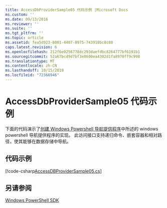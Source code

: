 ```yaml
---
title: AccessDbProviderSample05 代码示例 |Microsoft Docs
ms.custom: ''
ms.date: 09/13/2016
ms.reviewer: ''
ms.suite: ''
ms.tgt_pltfrm: ''
ms.topic: article
ms.assetid: fea5d923-8001-4407-8975-743918bc8c80
caps.latest.revision: 6
ms.openlocfilehash: 212f6e0256778dc293daefdbc8264777bf6191b1
ms.sourcegitcommit: 52a67bcd9d7bf3e8600ea4302d1fa8970ff9c998
ms.translationtype: MT
ms.contentlocale: zh-CN
ms.lasthandoff: 10/15/2019
ms.locfileid: "72366946"
---
```

# <a name="accessdbprovidersample05-code-sample"></a>AccessDbProviderSample05 代码示例

下面的代码演示了[创建 Windows Powershell 导航提供程序](./creating-a-windows-powershell-navigation-provider.md)中所述的 windows powershell 导航提供程序的实现。 此访问接口支持递归命令、嵌套容器和相对路径，使其能够在数据存储中导航。

## <a name="code-sample"></a>代码示例

[!code-csharp[AccessDBProviderSample05.cs](../../../../powershell-sdk-samples/SDK-2.0/csharp/AccessDBProviderSample05/AccessDBProviderSample05.cs#L11-L1960 "AccessDBProviderSample05.cs")]

## <a name="see-also"></a>另请参阅

[Windows PowerShell SDK](../windows-powershell-reference.md)
